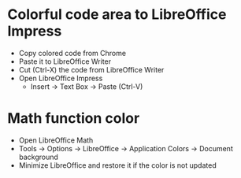 Colorful code area to LibreOffice Impress
=====
* Copy colored code from Chrome
* Paste it to LibreOffice Writer
* Cut (Ctrl-X) the code from LibreOffice Writer
* Open LibreOffice Impress
    * Insert -> Text Box -> Paste (Ctrl-V)

Math function color
=====
* Open LibreOffice Math
* Tools -> Options -> LibreOffice -> Application Colors -> Document background
* Minimize LibreOffice and restore it if the color is not updated
